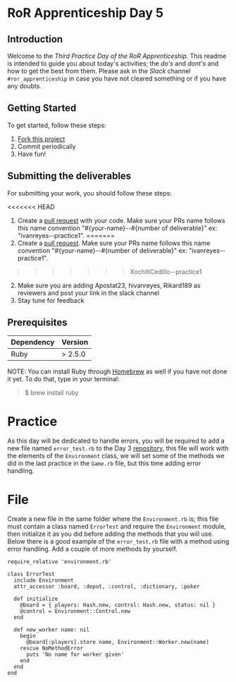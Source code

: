 # RoR Apprenticeship Day 5

## Introduction

Welcome to the *Third Practice Day of the RoR Apprenticeship*. This readme is intended to guide you about today's activities; the *do's* and *dont's* and how to get the best from them. Please ask in the *Slack* channel `#ror_apprenticeship` in case you have not cleared something or if you have any doubts.

## Getting Started

To get started, follow these steps:

1. [Fork this project](https://docs.github.com/en/get-started/quickstart/fork-a-repo)
2. Commit periodically
3. Have fun!

## Submitting the deliverables

For submitting your work, you should follow these steps:

<<<<<<< HEAD
1. Create a [pull request](https://docs.github.com/en/pull-requests/collaborating-with-pull-requests/proposing-changes-to-your-work-with-pull-requests/creating-a-pull-request-from-a-fork) with your code. Make sure your PRs name follows this name convention "#{your-name}--#{number of deliverable}" ex: "ivanreyes--practice1".
=======
1. Create a [pull request](https://docs.github.com/en/pull-requests/collaborating-with-pull-requests/proposing-changes-to-your-work-with-pull-requests/creating-a-pull-request-from-a-fork). Make sure your PRs name follows this name convention "#{your-name}--#{number of deliverable}" ex: "ivanreyes--practice1".
>>>>>>> XochitlCedillo--practice1
2. Make sure you are adding Apostat23, hivanreyes, Rikard189 as reviewers and post your link in the slack channel
3. Stay tune for feedback

## Prerequisites

<table>
    <thead>
        <tr>
            <th>Dependency</th>
            <th>Version</th>
        </tr>
    </thead>
    <tbody>
        <tr>
            <td>Ruby</td>
            <td> > 2.5.0</td>
        </tr>
    </tbody>
</table>

NOTE: You can install Ruby through [Homebrew](https://brew.sh/) as well if you have not done it yet. To do that, type in your terminal:

> $ brew install ruby

# Practice

As this day will be dedicated to handle errors, you will be required to add a new file named `error_test.rb` to the Day 3 [repository](https://github.com/wizelineacademy/ror-apprenticeship-q12022/tree/practice-day3), this file will work with the elements of the `Environment` class, we will set some of the methods we did in the last practice in the `Game.rb` file, but this time adding error handling.

# File

Create a new file in the same folder where the `Environment.rb` is; this file must contain a class named `ErrorTest` and require the `Environment` module, then initialize it as you did before adding the methods that you will use. Below there is a good example of the  `error_test.rb` file with a method using error handling. Add a couple of more methods by yourself.

```
require_relative 'environment.rb'

class ErrorTest
  include Environment
  attr_accessor :board, :depot, :control, :dictionary, :poker

  def initialize
    @board = { players: Hash.new, control: Hash.new, status: nil }
    @control = Environment::Control.new
  end

  def new_worker name: nil
    begin
      @board[:players].store name, Environment::Worker.new(name)
    rescue NoMethodError
      puts 'No name for worker given'
    end
  end
end
```
